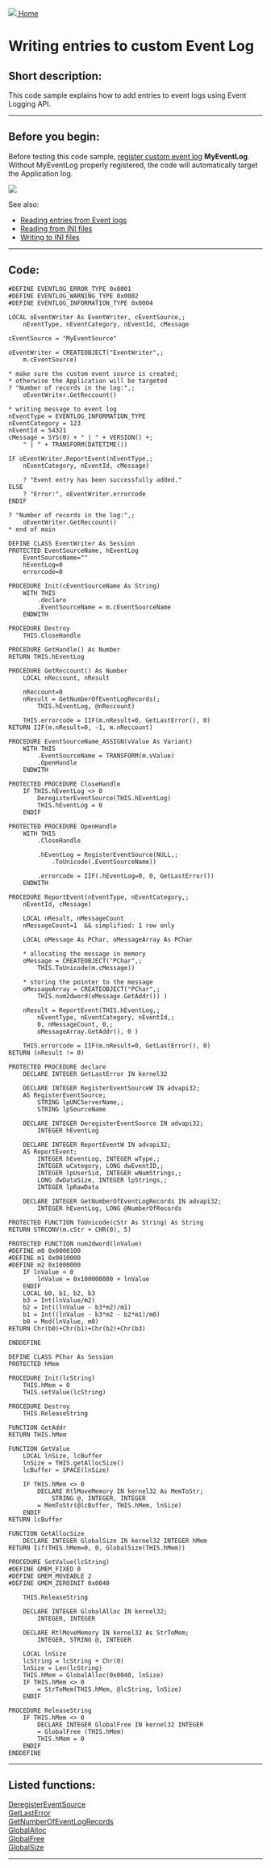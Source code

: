 [<img src="../images/home.png"> Home ](https://github.com/VFPX/Win32API)  

# Writing entries to custom Event Log

## Short description:
This code sample explains how to add entries to event logs using Event Logging API.  
***  


## Before you begin:
Before testing this code sample, [register custom event log](sample_563.md) **MyEventLog**. Without MyEventLog properly registered, the code will automatically target the Application log.  

![](../images/customeventlog.png)  

See also:

* [Reading entries from Event logs](sample_524.md)  
* [Reading from INI files](sample_133.md)  
* [Writing to INI files](sample_137.md)  

  
***  


## Code:
```foxpro  
#DEFINE EVENTLOG_ERROR_TYPE 0x0001
#DEFINE EVENTLOG_WARNING_TYPE 0x0002
#DEFINE EVENTLOG_INFORMATION_TYPE 0x0004

LOCAL oEventWriter As EventWriter, cEventSource,;
	nEventType, nEventCategory, nEventId, cMessage

cEventSource = "MyEventSource"

oEventWriter = CREATEOBJECT("EventWriter",;
	m.cEventSource)

* make sure the custom event source is created;
* otherwise the Application will be targeted
? "Number of records in the log:",;
	oEventWriter.GetReccount()

* writing message to event log
nEventType = EVENTLOG_INFORMATION_TYPE
nEventCategory = 123
nEventId = 54321
cMessage = SYS(0) + " | " + VERSION() +;
	" | " + TRANSFORM(DATETIME())

IF oEventWriter.ReportEvent(nEventType,;
	nEventCategory, nEventId, cMessage)

	? "Event entry has been successfully added."
ELSE
	? "Error:", oEventWriter.errorcode
ENDIF
	
? "Number of records in the log:",;
	oEventWriter.GetReccount()
* end of main

DEFINE CLASS EventWriter As Session
PROTECTED EventSourceName, hEventLog
	EventSourceName=""
	hEventLog=0
	errorcode=0
	
PROCEDURE Init(cEventSourceName As String)
	WITH THIS
		.declare
		.EventSourceName = m.cEventSourceName
	ENDWITH

PROCEDURE Destroy
	THIS.CloseHandle

PROCEDURE GetHandle() As Number
RETURN THIS.hEventLog

PROCEDURE GetReccount() As Number
	LOCAL nReccount, nResult

	nReccount=0
	nResult = GetNumberOfEventLogRecords(;
		THIS.hEventLog, @nReccount)

	THIS.errorcode = IIF(m.nResult=0, GetLastError(), 0)
RETURN IIF(m.nResult=0, -1, m.nReccount)

PROCEDURE EventSourceName_ASSIGN(vValue As Variant)
	WITH THIS
		.EventSourceName = TRANSFORM(m.vValue)
		.OpenHandle
	ENDWITH

PROTECTED PROCEDURE CloseHandle
	IF THIS.hEventLog <> 0
		DeregisterEventSource(THIS.hEventLog)
		THIS.hEventLog = 0
	ENDIF

PROTECTED PROCEDURE OpenHandle
	WITH THIS
		.CloseHandle

		.hEventLog = RegisterEventSource(NULL,;
			.ToUnicode(.EventSourceName))

		.errorcode = IIF(.hEventLog=0, 0, GetLastError())
	ENDWITH

PROCEDURE ReportEvent(nEventType, nEventCategory,;
	nEventId, cMessage)
	
	LOCAL nResult, nMessageCount
	nMessageCount=1  && simplified: 1 row only
	
	LOCAL oMessage As PChar, oMessageArray As PChar

	* allocating the message in memory
	oMessage = CREATEOBJECT("PChar",;
		THIS.ToUnicode(m.cMessage))
	
	* storing the pointer to the message
	oMessageArray = CREATEOBJECT("PChar",;
		THIS.num2dword(oMessage.GetAddr()) )
	
	nResult = ReportEvent(THIS.hEventLog,;
		nEventType, nEventCategory, nEventId,;
		0, nMessageCount, 0,;
		oMessageArray.GetAddr(), 0 )
		
	THIS.errorcode = IIF(m.nResult=0, GetLastError(), 0)
RETURN (nResult != 0)

PROTECTED PROCEDURE declare
	DECLARE INTEGER GetLastError IN kernel32

	DECLARE INTEGER RegisterEventSourceW IN advapi32;
	AS RegisterEventSource;
		STRING lpUNCServerName,;
		STRING lpSourceName

	DECLARE INTEGER DeregisterEventSource IN advapi32;
		INTEGER hEventLog

	DECLARE INTEGER ReportEventW IN advapi32;
	AS ReportEvent;
		INTEGER hEventLog, INTEGER wType,;
		INTEGER wCategory, LONG dwEventID,;
		INTEGER lpUserSid, INTEGER wNumStrings,;
		LONG dwDataSize, INTEGER lpStrings,;
		INTEGER lpRawData

	DECLARE INTEGER GetNumberOfEventLogRecords IN advapi32;
		INTEGER hEventLog, LONG @NumberOfRecords

PROTECTED FUNCTION ToUnicode(cStr As String) As String
RETURN STRCONV(m.cStr + CHR(0), 5)

PROTECTED FUNCTION num2dword(lnValue)
#DEFINE m0 0x0000100
#DEFINE m1 0x0010000
#DEFINE m2 0x1000000
	IF lnValue < 0
		lnValue = 0x100000000 + lnValue
	ENDIF
	LOCAL b0, b1, b2, b3
	b3 = Int(lnValue/m2)
	b2 = Int((lnValue - b3*m2)/m1)
	b1 = Int((lnValue - b3*m2 - b2*m1)/m0)
	b0 = Mod(lnValue, m0)
RETURN Chr(b0)+Chr(b1)+Chr(b2)+Chr(b3)

ENDDEFINE

DEFINE CLASS PChar As Session
PROTECTED hMem

PROCEDURE Init(lcString)
	THIS.hMem = 0
	THIS.setValue(lcString)

PROCEDURE Destroy
	THIS.ReleaseString

FUNCTION GetAddr
RETURN THIS.hMem

FUNCTION GetValue
	LOCAL lnSize, lcBuffer
	lnSize = THIS.getAllocSize()
	lcBuffer = SPACE(lnSize)

	IF THIS.hMem <> 0
		DECLARE RtlMoveMemory IN kernel32 As MemToStr;
			STRING @, INTEGER, INTEGER
		= MemToStr(@lcBuffer, THIS.hMem, lnSize)
	ENDIF
RETURN lcBuffer

FUNCTION GetAllocSize
	DECLARE INTEGER GlobalSize IN kernel32 INTEGER hMem
RETURN Iif(THIS.hMem=0, 0, GlobalSize(THIS.hMem))

PROCEDURE SetValue(lcString)
#DEFINE GMEM_FIXED 0
#DEFINE GMEM_MOVEABLE 2
#DEFINE GMEM_ZEROINIT 0x0040

	THIS.ReleaseString

	DECLARE INTEGER GlobalAlloc IN kernel32;
		INTEGER, INTEGER

	DECLARE RtlMoveMemory IN kernel32 As StrToMem;
		INTEGER, STRING @, INTEGER

	LOCAL lnSize
	lcString = lcString + Chr(0)
	lnSize = Len(lcString)
	THIS.hMem = GlobalAlloc(0x0040, lnSize)
	IF THIS.hMem <> 0
		= StrToMem(THIS.hMem, @lcString, lnSize)
	ENDIF

PROCEDURE ReleaseString
	IF THIS.hMem <> 0
		DECLARE INTEGER GlobalFree IN kernel32 INTEGER
		= GlobalFree (THIS.hMem)
		THIS.hMem = 0
	ENDIF
ENDDEFINE  
```  
***  


## Listed functions:
[DeregisterEventSource](../libraries/advapi32/DeregisterEventSource.md)  
[GetLastError](../libraries/kernel32/GetLastError.md)  
[GetNumberOfEventLogRecords](../libraries/advapi32/GetNumberOfEventLogRecords.md)  
[GlobalAlloc](../libraries/kernel32/GlobalAlloc.md)  
[GlobalFree](../libraries/kernel32/GlobalFree.md)  
[GlobalSize](../libraries/kernel32/GlobalSize.md)  

***  

